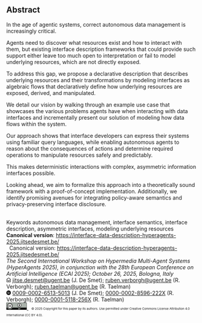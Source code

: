 ## Abstract

<!-- https://www.principiae.be/pdfs/TM&Th-2.0-summary.pdf -->
<!-- Context: Why the need is so pressing or important -->
<!-- Need: Why something needed to be done at all -->
<!-- Task: What was undertaken to address the need -->
<!-- Object: What the present document does or covers -->
<!-- Findings: What the work done yielded or revealed -->
<!-- Conclusion: What the findings mean for the audience -->
<!-- Perspectives: What the future holds, beyond this work -->

<!-- Context: Why the need is so pressing or important -->
In the age of agentic systems, correct autonomous data management is increasingly critical.
<!-- Need: Why something needed to be done at all -->
Agents need to discover what resources exist and how to interact with them,
but existing interface description frameworks that could provide such support
either leave too much open to interpretation or fail to model underlying resources, which are not directly exposed.
<!-- Task: What was undertaken to address the need -->
To address this gap, we propose a declarative description that describes underlying resources and their transformations by modeling interfaces as algebraic flows that declaratively define how underlying resources are exposed, derived, and manipulated. 
<!-- Object: What the present document does or covers -->
We detail our vision by walking through an example use case that showcases the various problems agents have when
interacting with data interfaces and incrementally present our solution of modeling how data flows within the system.
<!-- Findings: What the work done yielded or revealed -->
Our approach shows that interface developers can express their systems using familiar query languages,
while enabling autonomous agents to reason about the consequences of actions and determine required operations to manipulate resources safely and predictably. 
<!-- Conclusion: What the findings mean for the audience -->
This makes deterministic interactions with complex, asymmetric information interfaces possible.
<!-- Perspectives: What the future holds, beyond this work -->
Looking ahead, we aim to formalize this approach into a theoretically sound framework with a proof-of-concept implementation.
Additionally, we identify promising avenues for integrating policy-aware semantics and privacy-preserving interface disclosure.

<br class="screenonly">
<span rel="schema:about" id="keywords">
<span class="title">Keywords</span>
autonomous data management,
interface semantics,
interface description,
asymmetric interfaces,
modeling underlying resources
</span>
<br class="screenonly">

<div style="text-align: left" class="screenonly">
<strong>Canonical version</strong>: <a href="https://interface-data-description-hyperagents-2025.jitsedesmet.be/">https://interface-data-description-hyperagents-2025.jitsedesmet.be/</a>
</div>



<span class="firstpagefooter printonly">
<span class="firstpagefootertop">&nbsp;</span>
<span class="printonly">Canonical version: <a class="shown" href="https://interface-data-description-hyperagents-2025.jitsedesmet.be/">https://interface-data-description-hyperagents-2025.jitsedesmet.be/</a></span>
<span class="footnotecopyright" style="display: flex; flex-direction: column">
<span style="font-style:italic">The Second International Workshop on Hypermedia Multi-Agent Systems (HyperAgents 2025), in conjunction with the 28th European Conference on Artificial Intelligence (ECAI 2025); October 26, 2025, Bologna, Italy</span>
<span class="myRow">
<img src="img/mail.png" width="12px" />
<span><a class="shown" href="mailto:jitse.desmet@ugent.be">jitse.desmet@ugent.be</a> (J. De Smet);</span>
<span><a class="shown" href="mailto:ruben.verborgh@ugent.be">ruben.verborgh@ugent.be</a> (R. Verborgh);</span>
<span><a class="shown" href="ruben.taelman@ugent.be">ruben.taelman@ugent.be</a> (R. Taelman)</span>
</span>
<span class="myRow">
<img src="img/id.png" width="12px" />
<span><a class="shown" href='https://orcid.org/0009-0002-6513-5013'>0009-0002-6513-5013</a> (J. De Smet);</span>
<span><a class="shown" href="https://orcid.org/0000-0002-8596-222X">0000-0002-8596-222X</a> (R. Verborgh);</span>
<span><a class="shown" href='https://orcid.org/0000-0001-5118-256X'>0000-0001-5118-256X</a> (R. Taelman)</span>
</span>
<span class="myRow">
<a href="https://creativecommons.org/licenses/by/4.0/deed.en">
<img src="img/cc-by.svg" height="19in" style="align-self: center"/>
</a>
<span style="align-self: center; font-size: 6pt; text-align: left; width: 100%; margin-left: 1em">
© 2025 Copyright for this paper by its authors. Use permitted under Creative Commons License Attribution 4.0 International (CC BY 4.0).
</span>
</span>
</span></span>

